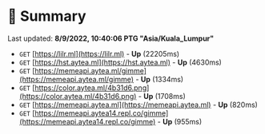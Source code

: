 # 📖 Summary
Last updated: **8/9/2022, 10:40:06 PTG "Asia/Kuala_Lumpur"**

- `GET` [https://lilr.ml](https://lilr.ml) - **Up** (22205ms)
- `GET` [https://hst.aytea.ml](https://hst.aytea.ml) - **Up** (4630ms)
- `GET` [https://memeapi.aytea.ml/gimme](https://memeapi.aytea.ml/gimme) - **Up** (1334ms)
- `GET` [https://color.aytea.ml/4b31d6.png](https://color.aytea.ml/4b31d6.png) - **Up** (1708ms)
- `GET` [https://memeapi.aytea.ml](https://memeapi.aytea.ml) - **Up** (820ms)
- `GET` [https://memeapi.aytea14.repl.co/gimme](https://memeapi.aytea14.repl.co/gimme) - **Up** (955ms)
